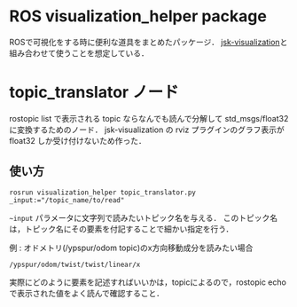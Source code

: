 # ROS visualization_helper package

ROSで可視化をする時に便利な道具をまとめたパッケージ．
[jsk-visualization](https://github.com/jsk-ros-pkg/jsk_visualization)と組み合わせて使うことを想定している．

# topic_translator ノード

rostopic list で表示される topic ならなんでも読んで分解して std_msgs/float32 に変換するためのノード．
jsk-visualization の rviz プラグインのグラフ表示が float32 しか受け付けないため作った．

## 使い方

```
rosrun visualization_helper topic_translator.py _input:="/topic_name/to/read" 
```

```~input``` パラメータに文字列で読みたいトピック名を与える．
このトピック名は，トピック名にその要素を付記することで細かい指定を行う．

例 : オドメトリ(/ypspur/odom topic)のx方向移動成分を読みたい場合

```
/ypspur/odom/twist/twist/linear/x
```

実際にどのように要素を記述すればいいかは，topicによるので，rostopic echo で表示された値をよく読んで確認すること．

